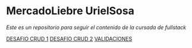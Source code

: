 # MercadoLiebre UrielSosa
_Este es un repositorio para seguir el contenido de la cursada de fullstack_

[DESAFIO CRUD 1](https://github.com/UrielSosa/mercadoliebre/tree/main/desafios/crud_one.md)
[DESAFIO CRUD 2](https://github.com/UrielSosa/mercadoliebre/tree/main/desafios/crud_two.md)
[VALIDACIONES](https://github.com/UrielSosa/mercadoliebre/tree/main/desafios/validations.md)